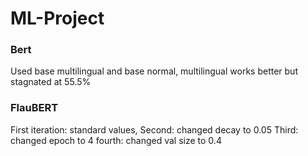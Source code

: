 # ML-Project


### Bert
Used base multilingual and base normal, multilingual works better but stagnated at 55.5%

### FlauBERT
First iteration: standard values,
Second: changed decay to 0.05
Third: changed epoch to 4
fourth: changed val size to 0.4
